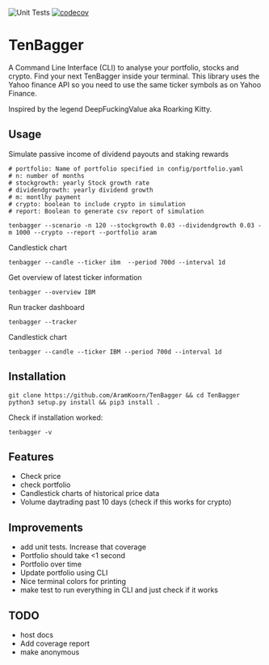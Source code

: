 ![Unit Tests](https://github.com/AramKoorn/TenBagger/actions/workflows/test.yml/badge.svg)
[![codecov](https://codecov.io/gh/AramKoorn/TenBagger/branch/main/graph/badge.svg?token=O5F0TEQ0DY)](https://codecov.io/gh/AramKoorn/TenBagger)

# TenBagger
A Command Line Interface (CLI) to analyse your portfolio, stocks and crypto. Find your next TenBagger inside your terminal. This library uses the Yahoo finance API so you need to use the same ticker symbols as on Yahoo Finance.

Inspired by the legend DeepFuckingValue aka Roarking Kitty.
## Usage

Simulate passive income of dividend payouts and staking rewards

```
# portfolio: Name of portfolio specified in config/portfolio.yaml
# n: number of months
# stockgrowth: yearly Stock growth rate 
# dividendgrowth: yearly dividend growth
# m: montlhy payment
# crypto: boolean to include crypto in simulation
# report: Boolean to generate csv report of simulation

tenbagger --scenario -n 120 --stockgrowth 0.03 --dividendgrowth 0.03 -m 1000 --crypto --report --portfolio aram

```

Candlestick chart
```
tenbagger --candle --ticker ibm  --period 700d --interval 1d
```

Get overview of latest ticker information

```
tenbagger --overview IBM 
```

Run tracker dashboard
```
tenbagger --tracker
```

Candlestick chart 
```
tenbagger --candle --ticker IBM --period 700d --interval 1d
```

## Installation
```
git clone https://github.com/AramKoorn/TenBagger && cd TenBagger
python3 setup.py install && pip3 install .
```
Check if installation worked:
```
tenbagger -v
```


## Features
- Check price
- check portfolio
- Candlestick charts of historical price data
- Volume daytrading past 10 days (check if this works for crypto)

## Improvements
- add unit tests. Increase that coverage 
- Portfolio should take <1 second
- Portfolio over time
- Update portfolio using CLI
- Nice terminal colors for printing
- make test to run everything in CLI and just check if it works

## TODO
- host docs 
- Add coverage report 
- make anonymous


